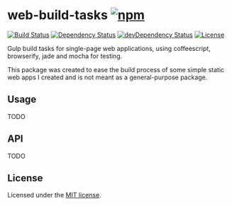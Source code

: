 # web-build-tasks [![npm](https://img.shields.io/npm/v/web-build-tasks.svg)](https://www.npmjs.com/package/web-build-tasks)

[![Build Status](https://travis-ci.org/jordao76/web-build-tasks.svg)](https://travis-ci.org/jordao76/web-build-tasks)
[![Dependency Status](https://david-dm.org/jordao76/web-build-tasks.svg)](https://david-dm.org/jordao76/web-build-tasks)
[![devDependency Status](https://david-dm.org/jordao76/web-build-tasks/dev-status.svg)](https://david-dm.org/jordao76/web-build-tasks#info=devDependencies)
[![License](http://img.shields.io/:license-mit-blue.svg)](https://github.com/jordao76/web-build-tasks/blob/master/LICENSE.txt)

Gulp build tasks for single-page web applications, using coffeescript, browserify, jade and mocha for testing.

This package was created to ease the build process of some simple static web apps I created and is not meant as a general-purpose package.

## Usage

TODO

## API

TODO

## License

Licensed under the [MIT license](https://github.com/jordao76/web-build-tasks/blob/master/LICENSE.txt).
